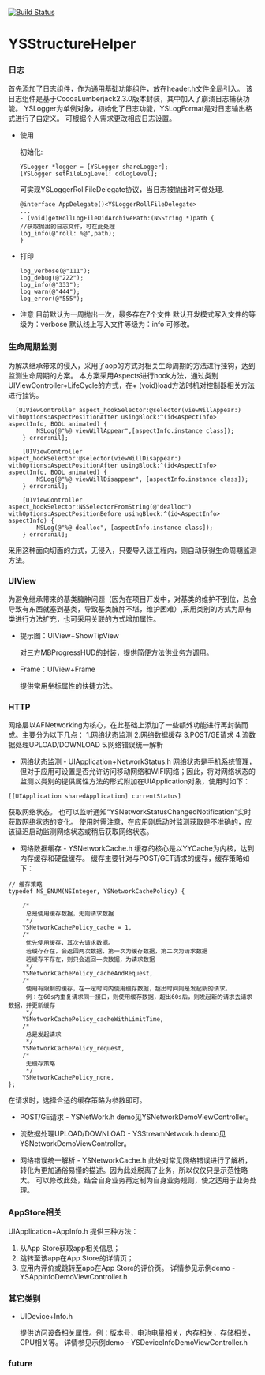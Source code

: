 [![Build Status](https://travis-ci.org/yixianxueqi/YSStructureHelper.svg?branch=master)](https://travis-ci.org/yixianxueqi/YSStructureHelper)

# YSStructureHelper

### 日志

首先添加了日志组件，作为通用基础功能组件，放在header.h文件全局引入。
该日志组件是基于CocoaLumberjack2.3.0版本封装，其中加入了崩溃日志捕获功能。
YSLogger为单例对象，初始化了日志功能，YSLogFormat是对日志输出格式进行了自定义。
可根据个人需求更改相应日志设置。

* 使用

    初始化: 
    
    ```
    YSLogger *logger = [YSLogger shareLogger];
    [YSLogger setFileLogLevel: ddLogLevel];
    ```
    可实现YSLoggerRollFileDelegate协议，当日志被抛出时可做处理.
    
    ```
    @interface AppDelegate()<YSLoggerRollFileDelegate>
    ...
    - (void)getRollLogFileDidArchivePath:(NSString *)path {
    //获取抛出的日志文件，可在此处理
    log_info(@"roll: %@",path);
    }
    ```

* 打印
    
    ```
    log_verbose(@"111");
    log_debug(@"222");
    log_info(@"333");
    log_warn(@"444");
    log_error(@"555");
    ```
    
* 注意
        目前默认为一周抛出一次，最多存在7个文件
        默认开发模式写入文件的等级为：verbose
        默认线上写入文件等级为：info
        可修改。
        

### 生命周期监测

为解决继承带来的侵入，采用了aop的方式对相关生命周期的方法进行挂钩，达到监测生命周期的方案。
本方案采用Aspects进行hook方法，通过类别UIViewController+LifeCycle的方式，在+ (void)load方法时机对控制器相关方法进行挂钩。

```
  [UIViewController aspect_hookSelector:@selector(viewWillAppear:) withOptions:AspectPositionAfter usingBlock:^(id<AspectInfo> aspectInfo, BOOL animated) {
        NSLog(@"%@ viewWillAppear",[aspectInfo.instance class]);
    } error:nil];

    [UIViewController aspect_hookSelector:@selector(viewWillDisappear:) withOptions:AspectPositionAfter usingBlock:^(id<AspectInfo> aspectInfo, BOOL animated) {
        NSLog(@"%@ viewWillDisappear", [aspectInfo.instance class]);
    } error:nil];

    [UIViewController aspect_hookSelector:NSSelectorFromString(@"dealloc") withOptions:AspectPositionBefore usingBlock:^(id<AspectInfo> aspectInfo) {
        NSLog(@"%@ dealloc", [aspectInfo.instance class]);
    } error:nil];
```
采用这种面向切面的方式，无侵入，只要导入该工程内，则自动获得生命周期监测方法。

### UIView

为避免继承带来的基类臃肿问题（因为在项目开发中，对基类的维护不到位，总会导致有东西就塞到基类，导致基类臃肿不堪，维护困难）,采用类别的方式为原有类进行方法扩充，也可采用关联的方式增加属性。

* 提示图：UIView+ShowTipView

    对三方MBProgressHUD的封装，提供简便方法供业务方调用。
* Frame：UIView+Frame

	 提供常用坐标属性的快捷方法。
    
    
### HTTP

网络层以AFNetworking为核心，在此基础上添加了一些额外功能进行再封装而成。主要分为以下几点：
1.网络状态监测
2.网络数据缓存
3.POST/GE请求
4.流数据处理UPLOAD/DOWNLOAD
5.网络错误统一解析

* 网络状态监测 - UIApplication+NetworkStatus.h
网络状态是手机系统管理，但对于应用可设置是否允许访问移动网络和WIFI网络；因此，将对网络状态的监测以类别的提供属性方法的形式附加在UIApplication对象，使用时如下：

```
[[UIApplication sharedApplication] currentStatus]
```

获取网络状态。
也可以监听通知“YSNetworkStatusChangedNotification”实时获取网络状态的变化。
使用时需注意，在应用刚启动时监测获取是不准确的，应该延迟启动监测网络状态或稍后获取网络状态。

* 网络数据缓存 - YSNetworkCache.h
缓存的核心是以YYCache为内核，达到内存缓存和硬盘缓存。
缓存主要针对与POST/GET请求的缓存，缓存策略如下：

```
// 缓存策略
typedef NS_ENUM(NSInteger, YSNetworkCachePolicy) {

    /*
     总是使用缓存数据，无则请求数据
     */
    YSNetworkCachePolicy_cache = 1,
    /*
     优先使用缓存，其次去请求数据。
     若缓存存在，会返回两次数据，第一次为缓存数据，第二次为请求数据
     若缓存不存在，则只会返回一次数据，为请求数据
     */
    YSNetworkCachePolicy_cacheAndRequest,
    /*
     使用有限制的缓存，在一定时间内使用缓存数据，超出时间则是发起新的请求。
     例：在60s内重复请求同一接口，则使用缓存数据，超出60s后，则发起新的请求去请求数据，并更新缓存
     */
    YSNetworkCachePolicy_cacheWithLimitTime,
    /*
     总是发起请求
     */
    YSNetworkCachePolicy_request,
    /*
     无缓存策略
     */
    YSNetworkCachePolicy_none,
};
```
在请求时，选择合适的缓存策略为参数即可。

* POST/GE请求 - YSNetWork.h
    demo见YSNetworkDemoViewController。
    
* 流数据处理UPLOAD/DOWNLOAD - YSStreamNetwork.h
    demo见YSNetworkDemoViewController。
    
* 网络错误统一解析 - YSNetworkCache.h
    此处对常见网络错误进行了解析，转化为更加通俗易懂的描述。因为此处脱离了业务，所以仅仅只是示范性略大。
    可以修改此处，结合自身业务再定制为自身业务规则，使之适用于业务处理。

### AppStore相关
UIApplication+AppInfo.h
提供三种方法：
1. 从App Store获取app相关信息；
2. 跳转至该app在App Store的详情页；
3. 应用内评价或跳转至app在App Store的评价页。
详情参见示例demo - YSAppInfoDemoViewController.h

### 其它类别
* UIDevice+Info.h

	提供访问设备相关属性。例：版本号，电池电量相关，内存相关，存储相关，CPU相关等。
	详情参见示例demo - YSDeviceInfoDemoViewController.h
### future
     

